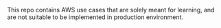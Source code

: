 This repo contains AWS use cases that are solely meant for learning, and are not suitable to be implemented in production environment.
